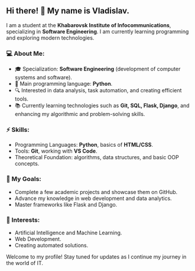 ## Hi there! 👋 My name is Vladislav.

I am a student at the **Khabarovsk Institute of Infocommunications**, specializing in **Software Engineering**. I am currently learning programming and exploring modern technologies.

### 💻 About Me:
- 🎓 Specialization: **Software Engineering** (development of computer systems and software).
- 🌱 Main programming language: **Python**.
- 🔍 Interested in data analysis, task automation, and creating efficient tools.
- 📚 Currently learning technologies such as **Git, SQL, Flask, Django**, and enhancing my algorithmic and problem-solving skills.

### ⚡ Skills:
- Programming Languages: **Python**, basics of **HTML/CSS**.
- Tools: **Git**, working with **VS Code**.
- Theoretical Foundation: algorithms, data structures, and basic OOP concepts.

### 📌 My Goals:
- Complete a few academic projects and showcase them on GitHub.
- Advance my knowledge in web development and data analytics.
- Master frameworks like Flask and Django.

### 🧩 Interests:
- Artificial Intelligence and Machine Learning.
- Web Development.
- Creating automated solutions.

Welcome to my profile! Stay tuned for updates as I continue my journey in the world of IT.
